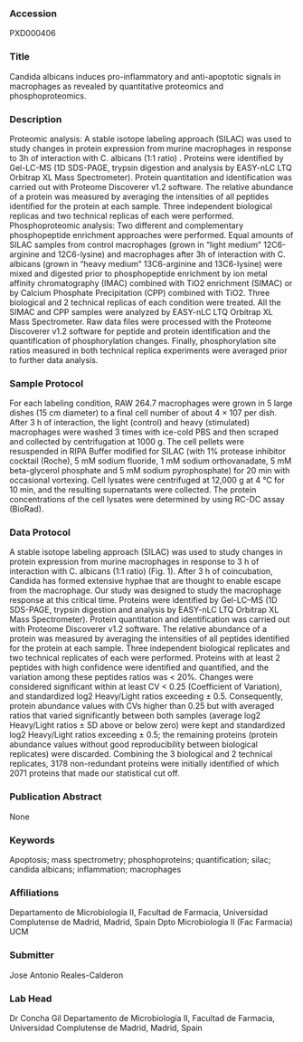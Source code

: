 ### Accession
PXD000406

### Title
Candida albicans induces pro-inflammatory and anti-apoptotic signals in macrophages as revealed by quantitative proteomics and phosphoproteomics.

### Description
Proteomic analysis: A stable isotope labeling approach (SILAC) was used to study changes in protein expression from murine macrophages in response to 3h of interaction with C. albicans (1:1 ratio) . Proteins were identified by Gel-LC-MS (1D SDS-PAGE, trypsin digestion and analysis by  EASY-nLC LTQ Orbitrap XL Mass Spectrometer). Protein quantitation and identification was carried out with Proteome Discoverer v1.2 software. The relative abundance of a protein was measured by averaging the intensities of all peptides identified for the protein at each sample. Three independent biological replicas and two technical replicas of each were performed.  Phosphoproteomic analysis: Two different and complementary phosphopeptide enrichment approaches were performed. Equal amounts of SILAC samples from control macrophages (grown in “light medium” 12C6-arginine and 12C6-lysine) and macrophages after 3h of interaction with C. albicans  (grown in “heavy medium” 13C6-arginine and 13C6-lysine) were mixed and digested prior to phosphopeptide enrichment by ion metal affinity chromatography (IMAC) combined with TiO2 enrichment (SIMAC) or by Calcium Phosphate Precipitation (CPP) combined with  TiO2. Three biological and 2 technical replicas of each condition were treated. All the SIMAC and CPP samples were analyzed by EASY-nLC LTQ Orbitrap XL Mass Spectrometer. Raw data files were processed with the Proteome Discoverer v1.2 software for peptide and protein identification and the quantification of phosphorylation changes. Finally, phosphorylation site ratios measured in both technical replica experiments were averaged prior to further data analysis.

### Sample Protocol
For each labeling condition, RAW 264.7 macrophages were grown in 5 large dishes (15 cm diameter) to a final cell number of about 4 × 107 per dish. After 3 h of interaction, the light (control) and heavy (stimulated) macrophages were washed 3 times with ice-cold PBS and then scraped and collected by centrifugation at 1000 g. The cell pellets were resuspended in RIPA Buffer modified for SILAC (with 1% protease inhibitor cocktail (Roche), 5 mM sodium fluoride, 1 mM sodium orthovanadate, 5 mM beta-glycerol phosphate and 5 mM sodium pyrophosphate) for 20 min with occasional vortexing. Cell lysates were centrifuged at 12,000 g at 4 °C for 10 min, and the resulting supernatants were collected. The protein concentrations of the cell lysates were determined by using RC-DC assay (BioRad).

### Data Protocol
A stable isotope labeling approach (SILAC) was used to study changes in protein expression from murine macrophages in response to 3 h of interaction with C. albicans (1:1 ratio) (Fig. 1). After 3 h of coincubation, Candida has formed extensive hyphae that are thought to enable escape from the macrophage. Our study was designed to study the macrophage response at this critical time. Proteins were identified by Gel-LC–MS (1D SDS-PAGE, trypsin digestion and analysis by EASY-nLC LTQ Orbitrap XL Mass Spectrometer). Protein quantitation and identification was carried out with Proteome Discoverer v1.2 software. The relative abundance of a protein was measured by averaging the intensities of all peptides identified for the protein at each sample. Three independent biological replicates and two technical replicates of each were performed. Proteins with at least 2 peptides with high confidence were identified and quantified, and the variation among these peptides ratios was < 20%. Changes were considered significant within at least CV < 0.25 (Coefficient of Variation), and standardized log2 Heavy/Light ratios exceeding ± 0.5. Consequently, protein abundance values with CVs higher than 0.25 but with averaged ratios that varied significantly between both samples (average log2 Heavy/Light ratios ± SD above or below zero) were kept and standardized log2 Heavy/Light ratios exceeding ± 0.5; the remaining proteins (protein abundance values without good reproducibility between biological replicates) were discarded. Combining the 3 biological and 2 technical replicates, 3178 non-redundant proteins were initially identified of which 2071 proteins that made our statistical cut off.

### Publication Abstract
None

### Keywords
Apoptosis; mass spectrometry; phosphoproteins; quantification; silac; candida albicans; inflammation; macrophages

### Affiliations
Departamento de Microbiología II, Facultad de Farmacia, Universidad Complutense de Madrid, Madrid, Spain
Dpto Microbiologia II (Fac Farmacia) UCM

### Submitter
Jose Antonio Reales-Calderon

### Lab Head
Dr Concha Gil
Departamento de Microbiología II, Facultad de Farmacia, Universidad Complutense de Madrid, Madrid, Spain


